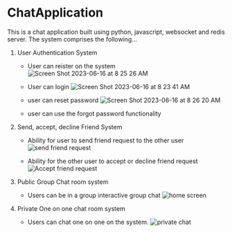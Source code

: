 # ChatApplication
This is a chat application built using python, javascript, websocket and redis server.
The system comprises the following...
1. User Authentication System
    - User can reister on the system
      ![Screen Shot 2023-06-16 at 8 25 26 AM](https://github.com/michealdayo64/Realtime-ChatApplication/assets/55289122/c927be53-be57-456e-8b1d-3032bfa9d1a3)
      
    - User can login
    ![Screen Shot 2023-06-16 at 8 23 41 AM](https://github.com/michealdayo64/Realtime-ChatApplication/assets/55289122/22d9d0b7-9599-4aa2-adbc-94b8e958ced6)

    - user can reset password
   ![Screen Shot 2023-06-16 at 8 26 20 AM](https://github.com/michealdayo64/Realtime-ChatApplication/assets/55289122/42deea3b-1948-4687-9917-5c5addbe113d)

    - user can use the forgot password functionality
    
2. Send, accept, decline Friend System
    - Ability for user to send friend request to the other user
    ![send friend request](https://github.com/michealdayo64/Realtime-ChatApplication/assets/55289122/9facf621-a8db-41b0-a70c-451b3b626bb9)
      
    - Ability for the other user to accept or decline friend request
      ![Accept friend request](https://github.com/michealdayo64/Realtime-ChatApplication/assets/55289122/90859a31-2377-4256-b191-232c579e7353)

    
3. Public Group Chat room system
    - Users can be in a group interactive group chat
      ![home screen](https://github.com/michealdayo64/Realtime-ChatApplication/assets/55289122/7444458a-8721-4712-a617-882c48fa5072)

    
4. Private One on one chat room system
    - Users can chat one on one on the system.
   ![private chat](https://github.com/michealdayo64/Realtime-ChatApplication/assets/55289122/24afd15c-6b2a-4f8e-911c-bc121fc1fdf6)

